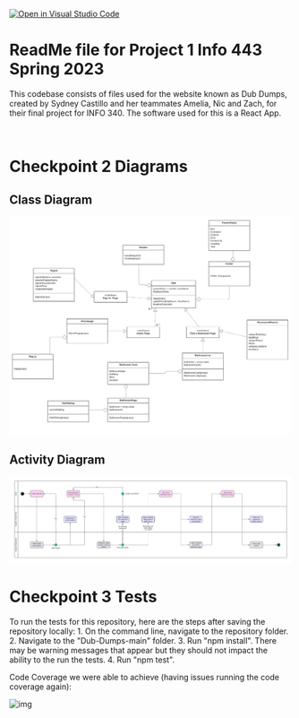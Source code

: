 [![Open in Visual Studio Code](https://classroom.github.com/assets/open-in-vscode-c66648af7eb3fe8bc4f294546bfd86ef473780cde1dea487d3c4ff354943c9ae.svg)](https://classroom.github.com/online_ide?assignment_repo_id=10767590&assignment_repo_type=AssignmentRepo)


# ReadMe file for Project 1 Info 443 Spring 2023
This codebase consists of files used for the website known as Dub Dumps, created by Sydney Castillo and her teammates Amelia, Nic and Zach, for their final project for INFO 340. The software used for this is a React App.

<br/>

# Checkpoint 2 Diagrams

## Class Diagram
![img](images/DubDumps-UML-Class.png)

## Activity Diagram
![img](images/DubDumps-Activity-Diagram.png)


# Checkpoint 3 Tests

To run the tests for this repository, here are the steps after saving the repository locally:
    1. On the command line, navigate to the repository folder.
    2. Navigate to the "Dub-Dumps-main" folder.
    3. Run "npm install". There may be warning messages that appear but they should not impact the ability to the run the tests.
    4. Run "npm test".


Code Coverage we were able to achieve (having issues running the code coverage again):

![img](images/coverage.png)
